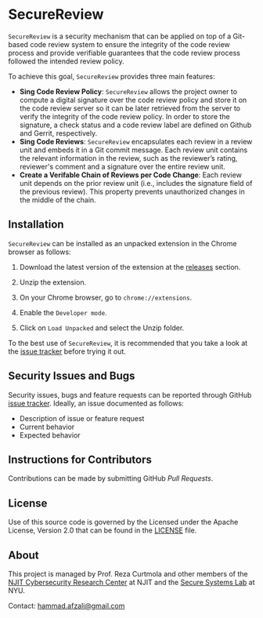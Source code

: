 # SecureReview

`SecureReview` is  a security mechanism that can be applied on top of a
Git-based code review system to ensure the integrity of the code review process
and provide verifiable guarantees that the code review process followed the
intended review policy.
<!--For more technical details, please refer to our paper
[Towards Verifiable Web-based Code Review Systems](https://securereview.github.io/assets/pub/afzali2021towards.pdf).-->
To achieve this goal, `SecureReview` provides three main features:
- __Sing Code Review Policy__: `SecureReview` allows the project owner to compute
a digital signature over the code review policy and store it on the code review server
so it can be later retrieved from the server to verify the integrity of the code review policy.
In order to store the signature, a check status and a code review label
are defined on Github and Gerrit, respectively.
- __Sing Code Reviews__: `SecureReview` encapsulates each review in a review unit
and embeds it in a Git commit message.
Each review unit contains the relevant information in the review, such as
the reviewer’s rating, reviewer's comment and a signature over the entire review unit.
- __Create a Verifable Chain of Reviews per Code Change__: Each review unit depends on
the prior review unit (i.e., includes the signature field of the previous review).
This property prevents unauthorized changes in the middle of the chain.

## Installation

`SecureReview` can be installed as an unpacked extension in the Chrome browser
as follows:

1. Download the latest version of the extension at the
[releases](https://github.com/thesecurereview/securereview/releases) section.

2. Unzip the extension.

2. On your Chrome browser, go to `chrome://extensions`.

3. Enable the `Developer mode`.

4. Click on `Load Unpacked` and select the Unzip folder.

To the best use of `SecureReview`, it is recommended that you take a look
at the [issue tracker](https://github.com/thesecurereview/securereview/issues)
before trying it out.


## Security Issues and Bugs

Security issues, bugs and feature requests can be reported through
GitHub [issue tracker](https://github.com/thesecurereview/securereview/issues).
Ideally, an issue documented as follows:
* Description of issue or feature request
* Current behavior
* Expected behavior


## Instructions for Contributors
Contributions can be made by submitting GitHub *Pull Requests*.


## License

Use of this source code is governed by the Licensed under the Apache License,
Version 2.0 that can be found in the
[LICENSE](https://github.com/thesecurereview/securereview/blob/master/LICENSE) file.


<!--## Website

https://securereview.github.io/-->


## About

This project is managed by Prof. Reza Curtmola and other members of the
[NJIT Cybersecurity Research Center](https://centers.njit.edu/cybersecurity)
at NJIT and the [Secure Systems Lab](https://ssl.engineering.nyu.edu/) at NYU.


Contact: <hammad.afzali@gmail.com>
